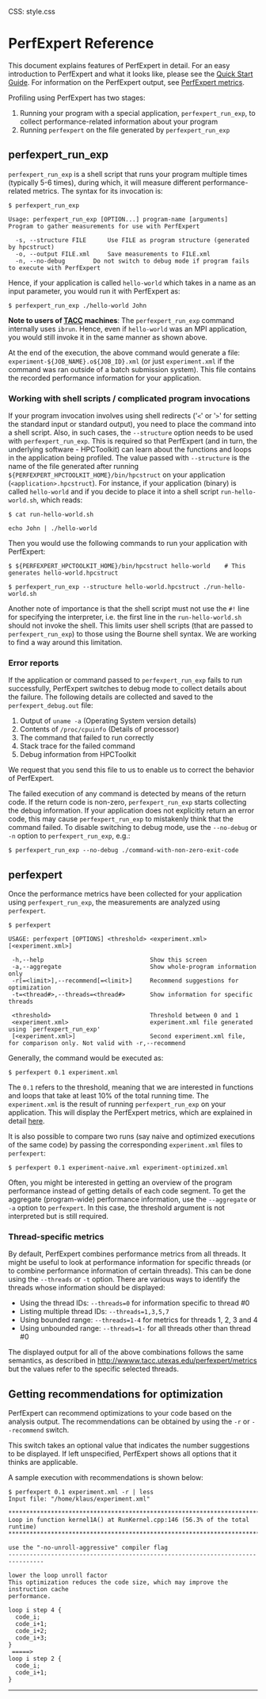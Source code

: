 CSS: style.css

PerfExpert Reference
====================

This document explains features of PerfExpert in detail. For an easy introduction to PerfExpert and what it looks like, please see the [Quick Start Guide](http://www.tacc.utexas.edu/perfexpert/quick-start-guide/). For information on the PerfExpert output, see [PerfExpert metrics](http://www.tacc.utexas.edu/perfexpert/metrics).

Profiling using PerfExpert has two stages: 

1. Running your program with a special application, `perfexpert_run_exp`, to collect performance-related information about your program
2. Running `perfexpert` on the file generated by `perfexpert_run_exp`

perfexpert\_run\_exp
--------------------

`perfexpert_run_exp` is a shell script that runs your program multiple times (typically 5-6 times), during which, it will measure different performance-related metrics. The syntax for its invocation is:

    $ perfexpert_run_exp 

    Usage: perfexpert_run_exp [OPTION...] program-name [arguments]
    Program to gather measurements for use with PerfExpert
    
      -s, --structure FILE		Use FILE as program structure (generated by hpcstruct)
      -o, --output FILE.xml		Save measurements to FILE.xml
      -n, --no-debug		Do not switch to debug mode if program fails to execute with PerfExpert

Hence, if your application is called `hello-world` which takes in a name as an input parameter, you would run it with PerfExpert as:

    $ perfexpert_run_exp ./hello-world John

**Note to users of [TACC](http://www.tacc.utexas.edu/) machines**: The `perfexpert_run_exp` command internally uses `ibrun`. Hence, even if `hello-world` was an MPI application, you would still invoke it in the same manner as shown above.

At the end of the execution, the above command would generate a file: `experiment-${JOB_NAME}.o${JOB_ID}.xml` (or just `experiment.xml` if the command was ran outside of a batch submission system). This file contains the recorded performance information for your application.

### Working with shell scripts / complicated program invocations
If your program invocation involves using shell redirects ('`<`' or '`>`' for setting the standard input or standard output), you need to place the command into a shell script. Also, in such cases, the `--structure` option needs to be used with `perfexpert_run_exp`. This is required so that PerfExpert (and in turn, the underlying software - HPCToolkit) can learn about the functions and loops in the application being profiled. The value passed with `--structure` is the name of the file generated after running `${PERFEXPERT_HPCTOOLKIT_HOME}/bin/hpcstruct` on your application (`<application>.hpcstruct`). For instance, if your application (binary) is called `hello-world` and if you decide to place it into a shell script `run-hello-world.sh`, which reads:

    $ cat run-hello-world.sh

    echo John | ./hello-world

Then you would use the following commands to run your application with PerfExpert:

    $ ${PERFEXPERT_HPCTOOLKIT_HOME}/bin/hpcstruct hello-world    # This generates hello-world.hpcstruct
    
    $ perfexpert_run_exp --structure hello-world.hpcstruct ./run-hello-world.sh

Another note of importance is that the shell script must not use the `#!` line for specifying the interpreter, i.e. the first line in the `run-hello-world.sh` should not invoke the shell. This limits user shell scripts (that are passed to `perfexpert_run_exp`) to those using the Bourne shell syntax. We are working to find a way around this limitation.

### Error reports
If the application or command passed to `perfexpert_run_exp` fails to run successfully, PerfExpert switches to debug mode to collect details about the failure. The following details are collected and saved to the `perfexpert_debug.out` file:

1. Output of `uname -a` (Operating System version details)
2. Contents of `/proc/cpuinfo` (Details of processor)
3. The command that failed to run correctly
4. Stack trace for the failed command
5. Debug information from HPCToolkit

We request that you send this file to us to enable us to correct the behavior of PerfExpert.

The failed execution of any command is detected by means of the return code. If the return code is non-zero, `perfexpert_run_exp` starts collecting the debug information. If your application does not explicitly return an error code, this may cause `perfexpert_run_exp` to mistakenly think that the command failed. To disable switching to debug mode, use the `--no-debug` or `-n` option to `perfexpert_run_exp`, e.g.:

    $ perfexpert_run_exp --no-debug ./command-with-non-zero-exit-code

perfexpert
----------

Once the performance metrics have been collected for your application using `perfexpert_run_exp`, the measurements are analyzed using `perfexpert`.

    $ perfexpert
    
    USAGE: perfexpert [OPTIONS] <threshold> <experiment.xml> [<experiment.xml>]
    
     -h,--help                              Show this screen
     -a,--aggregate                         Show whole-program information only
     -r[=<limit>],--recommend[=<limit>]     Recommend suggestions for optimization
     -t=<thread#>,--threads=<thread#>       Show information for specific threads
    
     <threshold>                            Threshold between 0 and 1
     <experiment.xml>                       experiment.xml file generated using `perfexpert_run_exp'
     [<experiment.xml>]                     Second experiment.xml file, for comparison only. Not valid with -r,--recommend

Generally, the command would be executed as:

    $ perfexpert 0.1 experiment.xml

The `0.1` refers to the threshold, meaning that we are interested in functions and loops that take at least 10% of the total running time. The `experiment.xml` is the result of running `perfexpert_run_exp` on your application. This will display the PerfExpert metrics, which are explained in detail [here](http://www.tacc.utexas.edu/perfexpert/metrics).

It is also possible to compare two runs (say naive and optimized executions of the same code) by passing the corresponding `experiment.xml` files to `perfexpert`:

    $ perfexpert 0.1 experiment-naive.xml experiment-optimized.xml

Often, you might be interested in getting an overview of the program performance instead of getting details of each code segment. To get the aggregate (program-wide) performance information, use the `--aggregate` or `-a` option to `perfexpert`. In this case, the threshold argument is not interpreted but is still required.

### Thread-specific metrics
By default, PerfExpert combines performance metrics from all threads. It might be useful to look at performance information for specific threads (or to combine performance information of certain threads). This can be done using the `--threads` or `-t` option. There are various ways to identify the threads whose information should be displayed:

* Using the thread IDs: `--threads=0` for information specific to thread #0
* Listing multiple thread IDs: `--threads=1,3,5,7`
* Using bounded range: `--threads=1-4` for metrics for threads 1, 2, 3 and 4
* Using unbounded range: `--threads=1-` for all threads other than thread #0

The displayed output for all of the above combinations follows the same semantics, as described in <http://wwww.tacc.utexas.edu/perfexpert/metrics> but the values refer to the specific selected threads.

Getting recommendations for optimization
----------------------------------------

PerfExpert can recommend optimizations to your code based on the analysis output. The recommendations can be obtained by using the `-r` or `--recommend` switch.

This switch takes an optional value that indicates the number suggestions to be displayed. If left unspecified, PerfExpert shows all options that it thinks are applicable.

A sample execution with recommendations is shown below:

    $ perfexpert 0.1 experiment.xml -r | less
    Input file: "/home/klaus/experiment.xml"
    
    ********************************************************************************
    Loop in function kernel1A() at RunKernel.cpp:146 (56.3% of the total runtime)
    ********************************************************************************
    
    use the "-no-unroll-aggressive" compiler flag
    --------------------------------------------------------------------------------
    
    lower the loop unroll factor
    This optimization reduces the code size, which may improve the instruction cache
    performance.
    
    loop i step 4 {
      code_i;
      code_i+1;
      code_i+2;
      code_i+3;
    }
     =====>
    loop i step 2 {
      code_i;
      code_i+1;
    }

* * *
